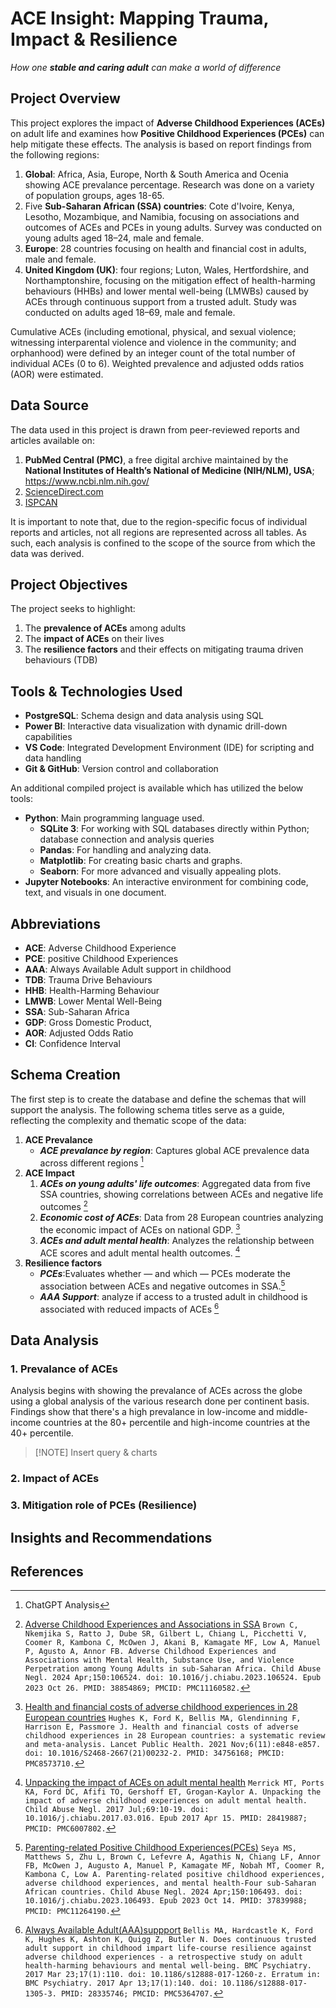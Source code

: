 # ACE Insight: Mapping Trauma, Impact & Resilience
_How one **stable and caring adult** can make a world of difference_

## Project Overview
This project explores the impact of **Adverse Childhood Experiences (ACEs)** on adult life and examines how **Positive Childhood Experiences (PCEs)** can help mitigate these effects. The analysis is based on report findings from the following regions:
1. **Global**: Africa, Asia, Europe, North & South America and Ocenia showing ACE prevalance percentage. Research was done on a variety of population groups, ages 18-65.
2. Five **Sub-Saharan African (SSA) countries**: Cote d'Ivoire, Kenya, Lesotho, Mozambique, and Namibia, focusing on associations and outcomes of ACEs and PCEs in young adults. Survey was conducted on young adults aged 18–24, male and female.
3. **Europe**: 28 countries focusing on health and financial cost in adults, male and female.
4. **United Kingdom (UK)**: four regions; Luton, Wales, Hertfordshire, and Northamptonshire, focusing on the mitigation effect of health-harming behaviours (HHBs) and lower mental well-being (LMWBs) caused by ACEs through continuous support from a trusted adult. Study was conducted on adults aged 18–69, male and female.

Cumulative ACEs (including emotional, physical, and sexual violence; witnessing interparental violence and violence in the community; and orphanhood) were defined by an integer count of the total number of individual ACEs (0 to 6). Weighted prevalence and adjusted odds ratios (AOR) were estimated.


## Data Source
The data used in this project is drawn from peer-reviewed reports and articles available on:
1. **PubMed Central (PMC)**, a free digital archive maintained by the **National Institutes of Health’s National of Medicine (NIH/NLM), USA**; https://www.ncbi.nlm.nih.gov/
2. [ScienceDirect.com](https://www.sciencedirect.com/)
3. [ISPCAN](https://ispcan.org/)

It is important to note that, due to the region-specific focus of individual reports and articles, not all regions are represented across all tables. As such, each analysis is confined to the scope of the source from which the data was derived.


## Project Objectives
The project seeks to highlight:
1. The **prevalence of ACEs** among adults
2. The **impact of ACEs** on their lives
3. The **resilience factors** and their effects on mitigating trauma driven behaviours (TDB)

## Tools & Technologies Used
- **PostgreSQL**: Schema design and data analysis using SQL
- **Power BI**: Interactive data visualization with dynamic drill-down capabilities
- **VS Code**: Integrated Development Environment (IDE) for scripting and data handling
- **Git & GitHub**: Version control and collaboration

An additional compiled project is available which has utilized the below tools:
- **Python**: Main programming language used.
  - **SQLite 3**: For working with SQL databases directly within Python; database connection and analysis queries
  - **Pandas**: For handling and analyzing data.
  - **Matplotlib**: For creating basic charts and graphs.
  - **Seaborn**: For more advanced and visually appealing plots.
- **Jupyter Notebooks**: An interactive environment for combining code, text, and visuals in one document. 


## Abbreviations
- **ACE**: Adverse Childhood Experience
- **PCE**: positive Childhood Experiences
- **AAA**: Always Available Adult support in childhood
- **TDB**: Trauma Drive Behaviours
- **HHB**: Health-Harming Behaviour
- **LMWB**: Lower Mental Well-Being
- **SSA**: Sub-Saharan Africa
- **GDP**: Gross Domestic Product,
- **AOR**: Adjusted Odds Ratio
- **CI**: Confidence Interval


## Schema Creation
The first step is to create the database and define the schemas that will support the analysis. The following schema titles serve as a guide, reflecting the complexity and thematic scope of the data:
1. **ACE Prevalance** 
   - ***ACE prevalance by region***: Captures global ACE prevalence data across different regions [^1]
2. **ACE Impact**
   1. ***ACEs on young adults' life outcomes***: Aggregated data from five SSA countries, showing correlations between ACEs and negative life outcomes [^2]
   2. ***Economic cost of ACEs***: Data from 28 European countries analyzing the economic impact of ACEs on national GDP. [^3]
   3. ***ACEs and adult mental health***: Analyzes the relationship between ACE scores and adult mental health outcomes. [^4]
3. **Resilience factors**
   - ***PCEs***:Evaluates whether — and which — PCEs moderate the association between ACEs and negative outcomes in SSA.[^5] 
   - ***AAA Support***:  analyze if access to a trusted adult in childhood is associated with reduced impacts of ACEs [^6]


## Data Analysis
### 1. Prevalance of ACEs
Analysis begins with showing the prevalance of ACEs across the globe using a global analysis of the various research done per continent basis. Findings show that there's a high prevalance in low-income and middle-income countries at the 80+ percentile and high-income countries at the 40+ percentile.

>[!NOTE] Insert query & charts

### 2. Impact of ACEs

### 3. Mitigation role of PCEs (Resilience)

## Insights and Recommendations 


##  References
[^1]: ChatGPT Analysis
[^2]: [Adverse Childhood Experiences and Associations in SSA](https://pmc.ncbi.nlm.nih.gov/articles/PMC11160582/)
```Brown C, Nkemjika S, Ratto J, Dube SR, Gilbert L, Chiang L, Picchetti V, Coomer R, Kambona C, McOwen J, Akani B, Kamagate MF, Low A, Manuel P, Agusto A, Annor FB. Adverse Childhood Experiences and Associations with Mental Health, Substance Use, and Violence Perpetration among Young Adults in sub-Saharan Africa. Child Abuse Negl. 2024 Apr;150:106524. doi: 10.1016/j.chiabu.2023.106524. Epub 2023 Oct 26. PMID: 38854869; PMCID: PMC11160582.```
[^3]: [Health and financial costs of adverse childhood experiences in 28 European countries](https://pmc.ncbi.nlm.nih.gov/articles/PMC8573710/) ```Hughes K, Ford K, Bellis MA, Glendinning F, Harrison E, Passmore J. Health and financial costs of adverse childhood experiences in 28 European countries: a systematic review and meta-analysis. Lancet Public Health. 2021 Nov;6(11):e848-e857. doi: 10.1016/S2468-2667(21)00232-2. PMID: 34756168; PMCID: PMC8573710.```
[^4]: [Unpacking the impact of ACEs on adult mental health](https://pmc.ncbi.nlm.nih.gov/articles/PMC6007802/#S14) ```Merrick MT, Ports KA, Ford DC, Afifi TO, Gershoff ET, Grogan-Kaylor A. Unpacking the impact of adverse childhood experiences on adult mental health. Child Abuse Negl. 2017 Jul;69:10-19. doi: 10.1016/j.chiabu.2017.03.016. Epub 2017 Apr 15. PMID: 28419887; PMCID: PMC6007802.```
[^5]: [Parenting-related Positive Childhood Experiences(PCEs)](https://pmc.ncbi.nlm.nih.gov/articles/PMC11264190/) ```Seya MS, Matthews S, Zhu L, Brown C, Lefevre A, Agathis N, Chiang LF, Annor FB, McOwen J, Augusto A, Manuel P, Kamagate MF, Nobah MT, Coomer R, Kambona C, Low A. Parenting-related positive childhood experiences, adverse childhood experiences, and mental health-Four sub-Saharan African countries. Child Abuse Negl. 2024 Apr;150:106493. doi: 10.1016/j.chiabu.2023.106493. Epub 2023 Oct 14. PMID: 37839988; PMCID: PMC11264190.```
[^6]: [Always Available Adult(AAA)suppport](https://pmc.ncbi.nlm.nih.gov/articles/PMC5364707/#Sec8) ```Bellis MA, Hardcastle K, Ford K, Hughes K, Ashton K, Quigg Z, Butler N. Does continuous trusted adult support in childhood impart life-course resilience against adverse childhood experiences - a retrospective study on adult health-harming behaviours and mental well-being. BMC Psychiatry. 2017 Mar 23;17(1):110. doi: 10.1186/s12888-017-1260-z. Erratum in: BMC Psychiatry. 2017 Apr 13;17(1):140. doi: 10.1186/s12888-017-1305-3. PMID: 28335746; PMCID: PMC5364707.```
